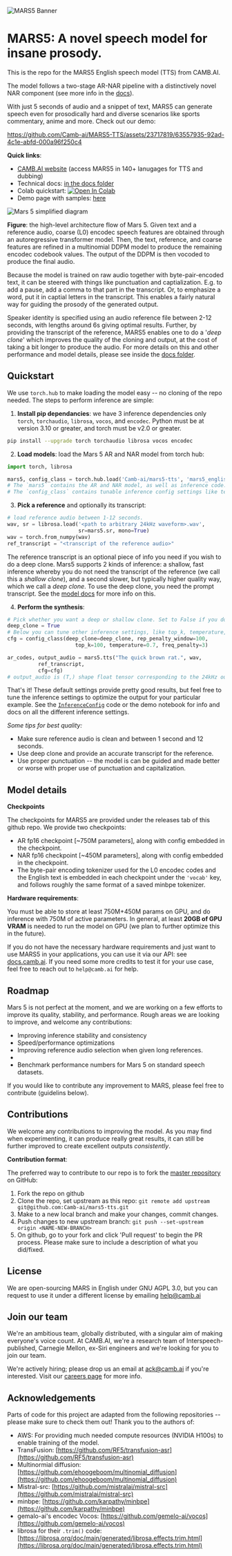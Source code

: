 ![MARS5 Banner](assets/github-banner.png)

# MARS5: A novel speech model for insane prosody.

This is the repo for the MARS5 English speech model (TTS) from CAMB.AI.

The model follows a two-stage AR-NAR pipeline with a distinctively novel NAR component (see more info in the [docs](docs/architecture.md)). 

With just 5 seconds of audio and a snippet of text, MARS5 can generate speech even for prosodically hard and diverse scenarios like sports commentary, anime and more. Check out our demo:



https://github.com/Camb-ai/MARS5-TTS/assets/23717819/63557935-92ad-4c1e-abfd-000a96f250c4



**Quick links**:
- [CAMB.AI website](https://camb.ai/) (access MARS5 in 140+ lanugages for TTS and dubbing)
- Technical docs: [in the docs folder](docs/architecture.md)
- Colab quickstart: <a target="_blank" href="https://colab.research.google.com/github/Camb-ai/mars5-tts/blob/master/mars5_demo.ipynb"><img src="https://colab.research.google.com/assets/colab-badge.svg" alt="Open In Colab"/></a>
- Demo page with samples: [here](https://179c54d254f7.ngrok.app/)

![Mars 5 simplified diagram](docs/assets/simplified_diagram.png)

**Figure**: the high-level architecture flow of Mars 5. Given text and a reference audio, coarse (L0) encodec speech features are obtained through an autoregressive transformer model. Then, the text, reference, and coarse features are refined in a multinomial DDPM model to produce the remaining encodec codebook values. The output of the DDPM is then vocoded to produce the final audio.

Because the model is trained on raw audio together with byte-pair-encoded text, it can be steered with things like punctuation and captialization.
E.g. to add a pause, add a comma to that part in the transcript. Or, to emphasize a word, put it in captial letters in the transcript. 
This enables a fairly natural way for guiding the prosody of the generated output.

Speaker identity is specified using an audio reference file between 2-12 seconds, with lengths around 6s giving optimal results.
Further, by providing the transcript of the reference, MARS5 enables one to do a '_deep clone_' which improves the quality of the cloning and output, at the cost of taking a bit longer to produce the audio.
For more details on this and other performance and model details, please see inside the [docs folder](docs/architecture.md).


## Quickstart


We use `torch.hub` to make loading the model easy -- no cloning of the repo needed. The steps to perform inference are simple:

1. **Install pip dependancies**: we have 3 inference dependencies only `torch`, `torchaudio`, `librosa`, `vocos`, and `encodec`. Python must be at version 3.10 or greater, and torch must be v2.0 or greater.

```bash
pip install --upgrade torch torchaudio librosa vocos encodec
```

2. **Load models**: load the Mars 5 AR and NAR model from torch hub:

```python
import torch, librosa

mars5, config_class = torch.hub.load('Camb-ai/mars5-tts', 'mars5_english', trust_repo=True)
# The `mars5` contains the AR and NAR model, as well as inference code.
# The `config_class` contains tunable inference config settings like temperature.
```
3. **Pick a reference** and optionally its transcript:

```python
# load reference audio between 1-12 seconds.
wav, sr = librosa.load('<path to arbitrary 24kHz waveform>.wav', 
                       sr=mars5.sr, mono=True)
wav = torch.from_numpy(wav)
ref_transcript = "<transcript of the reference audio>"
```

The reference transcript is an optional piece of info you need if you wish to do a deep clone.
Mars5 supports 2 kinds of inference: a shallow, fast inference whereby you do not need the transcript of the reference (we call this a _shallow clone_), and a second slower, but typically higher quality way, which we call a _deep clone_.
To use the deep clone, you need the prompt transcript. See the [model docs](docs/architecture.md) for more info on this. 

4. **Perform the synthesis**:

```python
# Pick whether you want a deep or shallow clone. Set to False if you don't know prompt transcript or want fast inference. Set to True if you know transcript and want highest quality.
deep_clone = True 
# Below you can tune other inference settings, like top_k, temperature, top_p, etc...
cfg = config_class(deep_clone=deep_clone, rep_penalty_window=100,
                      top_k=100, temperature=0.7, freq_penalty=3)

ar_codes, output_audio = mars5.tts("The quick brown rat.", wav, 
          ref_transcript,
          cfg=cfg)
# output_audio is (T,) shape float tensor corresponding to the 24kHz output audio.
```

That's it! These default settings provide pretty good results, but feel free to tune the inference settings to optimize the output for your particular example. See the [`InferenceConfig`](inference.py) code or the demo notebook for info and docs on all the different inference settings.

_Some tips for best quality:_
- Make sure reference audio is clean and between 1 second and 12 seconds.
- Use deep clone and provide an accurate transcript for the reference.
- Use proper punctuation -- the model is can be guided and made better or worse with proper use of punctuation and capitalization.


## Model details

**Checkpoints**

The checkpoints for MARS5 are provided under the releases tab of this github repo. We provide two checkpoints:

- AR fp16 checkpoint [~750M parameters], along with config embedded in the checkpoint.
- NAR fp16 checkpoint [~450M parameters], along with config embedded in the checkpoint.
- The byte-pair encoding tokenizer used for the L0 encodec codes and the English text is embedded in each checkpoint under the `'vocab'` key, and follows roughly the same format of a saved minbpe tokenizer. 

**Hardware requirements**:

You must be able to store at least 750M+450M params on GPU, and do inference with 750M of active parameters. In general, at least **20GB of GPU VRAM** is needed to run the model on GPU (we plan to further optimize this in the future).

If you do not have the necessary hardware requirements and just want to use MARS5 in your applications, you can use it via our API: see [docs.camb.ai](https://docs.camb.ai/). If you need some more credits to test it for your use case, feel free to reach out to `help@camb.ai` for help.

## Roadmap

Mars 5 is not perfect at the moment, and we are working on a few efforts to improve its quality, stability, and performance. 
Rough areas we are looking to improve, and welcome any contributions:

- Improving inference stability and consistency
- Speed/performance optimizations
- Improving reference audio selection when given long references.
- 
- Benchmark performance numbers for Mars 5 on standard speech datasets. 

If you would like to contribute any improvement to MARS, please feel free to contribute (guidelins below).

## Contributions

We welcome any contributions to improving the model. As you may find when experimenting, it can produce really great results, it can still be further improved to create excellent outputs _consistently_. 

**Contribution format**:

The preferred way to contribute to our repo is to fork the [master repository](https://github.com/Camb-ai/mars5-tts) on GitHub:

1. Fork the repo on github
2. Clone the repo, set upstream as this repo: `git remote add upstream git@github.com:Camb-ai/mars5-tts.git`
3. Make to a new local branch and make your changes, commit changes.
4. Push changes to new upstream branch: `git push --set-upstream origin <NAME-NEW-BRANCH>`
5. On github, go to your fork and click 'Pull request' to begin the PR process. Please make sure to include a description of what you did/fixed.

## License

We are open-sourcing MARS in English under GNU AGPL 3.0, but you can request to use it under a different license by emailing help@camb.ai

## Join our team

We're an ambitious team, globally distributed, with a singular aim of making everyone's voice count. At CAMB.AI, we're a research team of Interspeech-published, Carnegie Mellon, ex-Siri engineers and we're looking for you to join our team. 

We're actively hiring; please drop us an email at ack@camb.ai if you're interested. Visit our [careers page](https://www.camb.ai/careers) for more info.

## Acknowledgements

Parts of code for this project are adapted from the following repositories -- please make sure to check them out! Thank you to the authors of:

- AWS: For providing much needed compute resources (NVIDIA H100s) to enable training of the model.
- TransFusion: [https://github.com/RF5/transfusion-asr](https://github.com/RF5/transfusion-asr)
- Multinormial diffusion: [https://github.com/ehoogeboom/multinomial_diffusion](https://github.com/ehoogeboom/multinomial_diffusion)
- Mistral-src: [https://github.com/mistralai/mistral-src](https://github.com/mistralai/mistral-src)
- minbpe: [https://github.com/karpathy/minbpe](https://github.com/karpathy/minbpe)
- gemalo-ai's encodec Vocos: [https://github.com/gemelo-ai/vocos](https://github.com/gemelo-ai/vocos)
- librosa for their `.trim()` code: [https://librosa.org/doc/main/generated/librosa.effects.trim.html](https://librosa.org/doc/main/generated/librosa.effects.trim.html)
